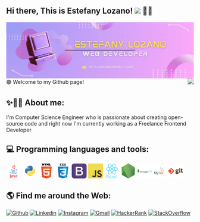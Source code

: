 ## Hi there, This is Estefany Lozano! <img src="https://raw.githubusercontent.com/iampavangandhi/iampavangandhi/master/gifs/Hi.gif" width="20px"> :woman_technologist: 

<img height="10%" align="right" src="https://github.com/Tefalozano26/Tefalozano26/blob/main/Banner.jpg" />


🟣 Welcome to my Github page! <img align="right" src="https://komarev.com/ghpvc/?username=Tefalozano26">

## ✨🏄‍♀️ About me: 
I'm Computer Science Engineer who is passionate about creating open-source code and right now I'm currently working as a Freelance Frontend Developer



 
## :computer: Programming languages and tools: 
<p>
<img height="40" src="https://raw.githubusercontent.com/devicons/devicon/master/icons/java/java-original-wordmark.svg">
<img height="40" src="https://raw.githubusercontent.com/github/explore/80688e429a7d4ef2fca1e82350fe8e3517d3494d/topics/python/python.png">
<img height="40" src="https://raw.githubusercontent.com/github/explore/80688e429a7d4ef2fca1e82350fe8e3517d3494d/topics/html/html.png"> 
<img height="40" src="https://raw.githubusercontent.com/github/explore/80688e429a7d4ef2fca1e82350fe8e3517d3494d/topics/css/css.png"> 
<img height="40" src="https://raw.githubusercontent.com/github/explore/80688e429a7d4ef2fca1e82350fe8e3517d3494d/topics/bootstrap/bootstrap.png">
<img height="40" src="https://raw.githubusercontent.com/github/explore/80688e429a7d4ef2fca1e82350fe8e3517d3494d/topics/javascript/javascript.png">
<img height="40" src="https://raw.githubusercontent.com/devicons/devicon/master/icons/react/react-original-wordmark.svg">
<img height="40" src="https://raw.githubusercontent.com/github/explore/80688e429a7d4ef2fca1e82350fe8e3517d3494d/topics/nodejs/nodejs.png">
<img height="40" src="https://raw.githubusercontent.com/github/explore/80688e429a7d4ef2fca1e82350fe8e3517d3494d/topics/mongodb/mongodb.png"><img height="40" src="https://raw.githubusercontent.com/github/explore/80688e429a7d4ef2fca1e82350fe8e3517d3494d/topics/mysql/mysql.png">
<img height="40" src="https://raw.githubusercontent.com/github/explore/80688e429a7d4ef2fca1e82350fe8e3517d3494d/topics/git/git.png">
  
<!--img width="30%" align="right" src="https://github-readme-stats.vercel.app/api?username=Tefalozano26&show_icons=true&hide_border=true" /-->

</p>

## 🌎 Find me around the Web: 
[![Github](https://img.shields.io/badge/-Github-000?style=flat&logo=Github&logoColor=white)](https://github.com/Tefalozano26/)
[![Linkedin](https://img.shields.io/badge/-LinkedIn-blue?style=flat&logo=Linkedin&logoColor=white)](https://www.linkedin.com/in/estefanylozano/)
[![Instagram](https://img.shields.io/badge/-Instagram-c13584?style=flat&labelColor=c13584&logo=instagram&logoColor=white)](https://www.instagram.com/tefa_lozano26/)
[![Gmail](https://img.shields.io/badge/-Gmail-c14438?style=flat&logo=Gmail&logoColor=white)](mailto:tefalozano26@gmail.com)
[![HackerRank](https://img.shields.io/badge/-HackerRank-3a424f?style=flat-square&logo=hackerrank&logoColor=green)](https://www.hackerrank.com/tefalozano26)
[![StackOverflow](https://img.shields.io/badge/-StackOverflow-FE7A16?style=flat-square&logo=stack-overflow&logoColor=white)](https://stackoverflow.com/users/21858591/estefany-lozano?tab=profile)


 
